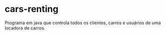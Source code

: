 # cars-renting
Programa em java que controla todos os clientes, carros e usuários de uma locadora de carros.
